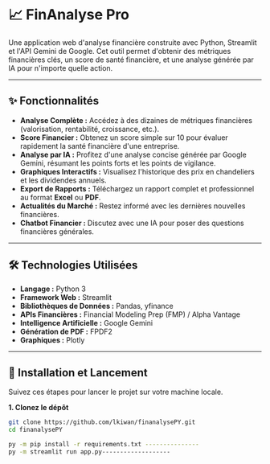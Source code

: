 # 📈 FinAnalyse Pro

Une application web d'analyse financière construite avec Python, Streamlit et l'API Gemini de Google. Cet outil permet d'obtenir des métriques financières clés, un score de santé financière, et une analyse générée par IA pour n'importe quelle action.



---

## ✨ Fonctionnalités

- **Analyse Complète :** Accédez à des dizaines de métriques financières (valorisation, rentabilité, croissance, etc.).
- **Score Financier :** Obtenez un score simple sur 10 pour évaluer rapidement la santé financière d'une entreprise.
- **Analyse par IA :** Profitez d'une analyse concise générée par Google Gemini, résumant les points forts et les points de vigilance.
- **Graphiques Interactifs :** Visualisez l'historique des prix en chandeliers et les dividendes annuels.
- **Export de Rapports :** Téléchargez un rapport complet et professionnel au format **Excel** ou **PDF**.
- **Actualités du Marché :** Restez informé avec les dernières nouvelles financières.
- **Chatbot Financier :** Discutez avec une IA pour poser des questions financières générales.

---

## 🛠️ Technologies Utilisées

- **Langage :** Python 3
- **Framework Web :** Streamlit
- **Bibliothèques de Données :** Pandas, yfinance
- **APIs Financières :** Financial Modeling Prep (FMP) / Alpha Vantage
- **Intelligence Artificielle :** Google Gemini
- **Génération de PDF :** FPDF2
- **Graphiques :** Plotly

---

## 🚀 Installation et Lancement

Suivez ces étapes pour lancer le projet sur votre machine locale.

**1. Clonez le dépôt**
```bash
git clone https://github.com/lkiwan/finanalysePY.git
cd finanalysePY

py -m pip install -r requirements.txt ---------------
py -m streamlit run app.py-------------------
